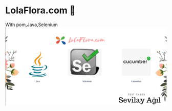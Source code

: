 # LolaFlora.com :cherry_blossom:
With pom,Java,Selenium
![lolaflora](https://github.com/sevilayagil/CicekSepetiCase/blob/master/Screen%20Shot%202019-10-25%20at%2022.24.38.png
)

